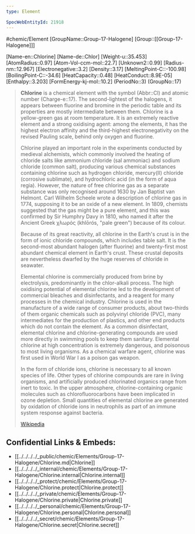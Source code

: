 ```yaml
---
type: Element

SpocWebEntityId: 21918
---
```


#chemic/Element 
[GroupName::Group-17-Halogene]
[Group::[[Group-17-Halogene]]]


[Name-en::Chlorine]
[Name-de::Chlor]
[Weight-u::35.453]
[AtomRadius::0.97]
[Atom-Vol-ccm-mol::22.7]
[Unknown2::0.99]
[Radius-nm::12.967]
[Electronegative::3.2]
[Density::3.17]
[MeltingPoint-C::-100.98]
[BoilingPoint-C::-34.6]
[HeatCapacity::0.48]
[HeatConduct::8.9E-05]
[Enthalpy::3.203]
[FormEnergy-kj-mol::10.2]
(PeriodNo::3)
(GroupNo::17)


> **Chlorine** is a chemical element with the symbol (Abbr::Cl) and atomic number (Charge-e::17). The second-lightest of the halogens, it appears between fluorine and bromine in the periodic table and its properties are mostly intermediate between them. Chlorine is a yellow-green gas at room temperature. It is an extremely reactive element and a strong oxidising agent: among the elements, it has the highest electron affinity and the third-highest electronegativity on the revised Pauling scale, behind only oxygen and fluorine.
>
> Chlorine played an important role in the experiments conducted by medieval alchemists, which commonly involved the heating of chloride salts like ammonium chloride (sal ammoniac) and sodium chloride (common salt), producing various chemical substances containing chlorine such as hydrogen chloride, mercury(II) chloride (corrosive sublimate), and hydrochloric acid (in the form of aqua regia). However, the nature of free chlorine gas as a separate substance was only recognised around 1630 by Jan Baptist van Helmont. Carl Wilhelm Scheele wrote a description of chlorine gas in 1774, supposing it to be an oxide of a new element. In 1809, chemists suggested that the gas might be a pure element, and this was confirmed by Sir Humphry Davy in 1810, who named it after the Ancient Greek χλωρός (khlōrós, "pale green") because of its colour.
>
> Because of its great reactivity, all chlorine in the Earth's crust is in the form of ionic chloride compounds, which includes table salt. It is the second-most abundant halogen (after fluorine) and twenty-first most abundant chemical element in Earth's crust. These crustal deposits are nevertheless dwarfed by the huge reserves of chloride in seawater.
>
> Elemental chlorine is commercially produced from brine by electrolysis, predominantly in the chlor-alkali process. The high oxidising potential of elemental chlorine led to the development of commercial bleaches and disinfectants, and a reagent for many processes in the chemical industry. Chlorine is used in the manufacture of a wide range of consumer products, about two-thirds of them organic chemicals such as polyvinyl chloride (PVC), many intermediates for the production of plastics, and other end products which do not contain the element. As a common disinfectant, elemental chlorine and chlorine-generating compounds are used more directly in swimming pools to keep them sanitary. Elemental chlorine at high concentration is extremely dangerous, and poisonous to most living organisms. As a chemical warfare agent, chlorine was first used in World War I as a poison gas weapon.
>
> In the form of chloride ions, chlorine is necessary to all known species of life. Other types of chlorine compounds are rare in living organisms, and artificially produced chlorinated organics range from inert to toxic. In the upper atmosphere, chlorine-containing organic molecules such as chlorofluorocarbons have been implicated in ozone depletion. Small quantities of elemental chlorine are generated by oxidation of chloride ions in neutrophils as part of an immune system response against bacteria.
>
> [Wikipedia](https://en.wikipedia.org/wiki/Chlorine)

## Confidential Links & Embeds: 
- [[../../../../_public/chemic/Elements/Group-17-Halogene/Chlorine.md|Chlorine]] 
- [[../../../../_internal/chemic/Elements/Group-17-Halogene/Chlorine.internal|Chlorine.internal]] 
- [[../../../../_protect/chemic/Elements/Group-17-Halogene/Chlorine.protect|Chlorine.protect]] 
- [[../../../../_private/chemic/Elements/Group-17-Halogene/Chlorine.private|Chlorine.private]] 
- [[../../../../_personal/chemic/Elements/Group-17-Halogene/Chlorine.personal|Chlorine.personal]] 
- [[../../../../_secret/chemic/Elements/Group-17-Halogene/Chlorine.secret|Chlorine.secret]] 
